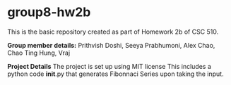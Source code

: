 # group8-hw2b
This is the basic repository created as part of Homework 2b of CSC 510. 

**Group member details:**
 Prithvish Doshi,
 Seeya Prabhumoni,
 Alex Chao,
 Chao Ting Hung, 
 Vraj 

**Project Details**
The project is set up using MIT license 
This includes a python code __init__.py that generates Fibonnaci Series upon taking the input.


